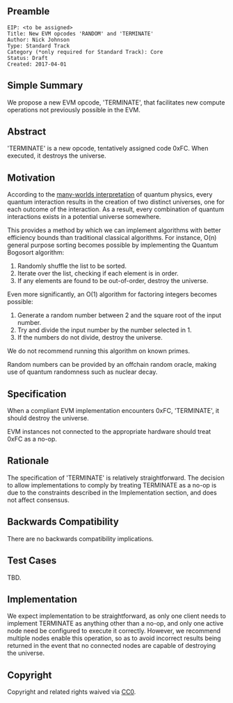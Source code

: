 ## Preamble

    EIP: <to be assigned>
    Title: New EVM opcodes 'RANDOM' and 'TERMINATE'
    Author: Nick Johnson
    Type: Standard Track
    Category (*only required for Standard Track): Core
    Status: Draft
    Created: 2017-04-01


## Simple Summary
We propose a new EVM opcode, 'TERMINATE', that facilitates new compute operations not previously possible in the EVM.

## Abstract
'TERMINATE' is a new opcode, tentatively assigned code 0xFC. When executed, it destroys the universe.

## Motivation
According to the [many-worlds interpretation](https://en.wikipedia.org/wiki/Many-worlds_interpretation) of quantum physics, every quantum interaction results in the creation of two distinct universes, one for each outcome of the interaction. As a result, every combination of quantum interactions exists in a potential universe somewhere.

This provides a method by which we can implement algorithms with better efficiency bounds than traditional classical algorithms. For instance, O(n) general purpose sorting becomes possible by implementing the Quantum Bogosort algorithm:

  1. Randomly shuffle the list to be sorted.
  2. Iterate over the list, checking if each element is in order.
  3. If any elements are found to be out-of-order, destroy the universe.

Even more significantly, an O(1) algorithm for factoring integers becomes possible:

  1. Generate a random number between 2 and the square root of the input number.
  2. Try and divide the input number by the number selected in 1.
  3. If the numbers do not divide, destroy the universe.

We do not recommend running this algorithm on known primes.

Random numbers can be provided by an offchain random oracle, making use of quantum randomness such as nuclear decay.

## Specification
When a compliant EVM implementation encounters 0xFC, 'TERMINATE', it should destroy the universe.

EVM instances not connected to the appropriate hardware should treat 0xFC as a no-op.

## Rationale
The specification of 'TERMINATE' is relatively straightforward. The decision to allow implementations to comply by treating  TERMINATE as a no-op is due to the constraints described in the Implementation section, and does not affect consensus.

## Backwards Compatibility
There are no backwards compatibility implications.

## Test Cases
TBD.

## Implementation
We expect implementation to be straightforward, as only one client needs to implement TERMINATE as anything other than a no-op, and only one active node need be configured to execute it correctly. However, we recommend multiple nodes enable this operation, so as to avoid incorrect results being returned in the event that no connected nodes are capable of destroying the universe.

## Copyright
Copyright and related rights waived via [CC0](https://creativecommons.org/publicdomain/zero/1.0/).
